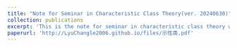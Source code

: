 ```yaml
---
title: "Note for Seminar in Characteristic Class Theory(ver. 20240630)"
collection: publications
excerpt: 'This is the note for seminar in characteristic class theory written by me. It's still under working. The latest version is always uploaded here.'
paperurl: 'http://LyuChangle2006.github.io/files/示性类.pdf'
---
```

